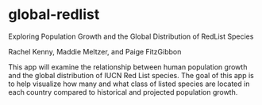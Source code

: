 # global-redlist

Exploring Population Growth and the Global Distribution of RedList Species


Rachel Kenny, Maddie Meltzer, and Paige FitzGibbon

This app will examine the relationship between human population growth and the global distribution of IUCN Red List species. The goal of this app is to help visualize how many and what class of listed species are located in each country compared to historical and projected population growth.
